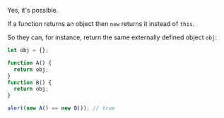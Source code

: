 Yes, it's possible.

If a function returns an object then `new` returns it instead of `this`.

So they can, for instance, return the same externally defined object `obj`:

```js run no-beautify
let obj = {};

function A() {
  return obj;
}
function B() {
  return obj;
}

alert(new A() == new B()); // true
```
